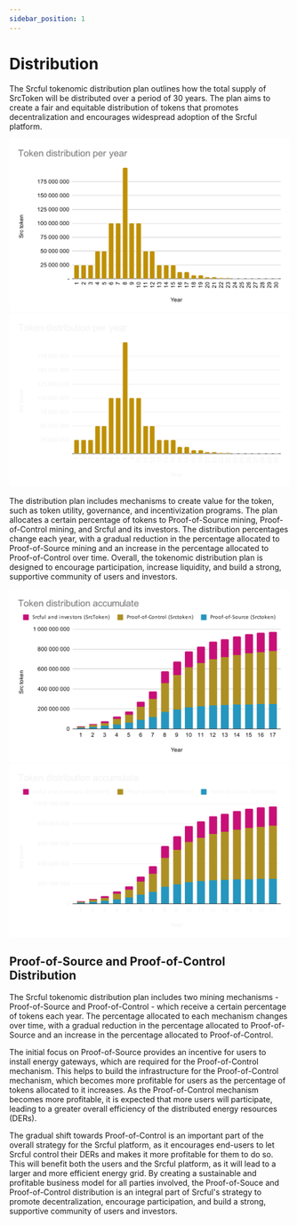 ```yaml
---
sidebar_position: 1
---
```


# Distribution

The Srcful tokenomic distribution plan outlines how the total supply of SrcToken will be distributed over a period of 30 years. The plan aims to create a fair and equitable distribution of tokens that promotes decentralization and encourages widespread adoption of the Srcful platform.

![Distribution of SrcToken](./img/distribution.svg#gh-light-mode-only)![Distribution of SrcToken](./img/distribution-dark.svg#gh-dark-mode-only)


The distribution plan includes mechanisms to create value for the token, such as token utility, governance, and incentivization programs. The plan allocates a certain percentage of tokens to Proof-of-Source mining, Proof-of-Control mining, and Srcful and its investors. The distribution percentages change each year, with a gradual reduction in the percentage allocated to Proof-of-Source mining and an increase in the percentage allocated to Proof-of-Control over time. Overall, the tokenomic distribution plan is designed to encourage participation, increase liquidity, and build a strong, supportive community of users and investors.

![Distribution of SrcToken](./img/total-distribution.svg#gh-light-mode-only)![Distribution of SrcToken](./img/total-distribution-dark.svg#gh-dark-mode-only)


## Proof-of-Source and Proof-of-Control Distribution

The Srcful tokenomic distribution plan includes two mining mechanisms - Proof-of-Source and Proof-of-Control - which receive a certain percentage of tokens each year. The percentage allocated to each mechanism changes over time, with a gradual reduction in the percentage allocated to Proof-of-Source and an increase in the percentage allocated to Proof-of-Control.

The initial focus on Proof-of-Source provides an incentive for users to install energy gateways, which are required for the Proof-of-Control mechanism. This helps to build the infrastructure for the Proof-of-Control mechanism, which becomes more profitable for users as the percentage of tokens allocated to it increases. As the Proof-of-Control mechanism becomes more profitable, it is expected that more users will participate, leading to a greater overall efficiency of the distributed energy resources (DERs). 

The gradual shift towards Proof-of-Control is an important part of the overall strategy for the Srcful platform, as it encourages end-users to let Srcful control their DERs and makes it more profitable for them to do so. This will benefit both the users and the Srcful platform, as it will lead to a larger and more efficient energy grid. By creating a sustainable and profitable business model for all parties involved, the Proof-of-Souce and Proof-of-Control distribution is an integral part of Srcful's strategy to promote decentralization, encourage participation, and build a strong, supportive community of users and investors.
